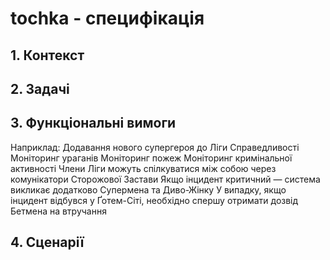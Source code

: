# tochka - специфікація 
## 1. Контекст
## 2. Задачі
## 3. Функціональні вимоги
Наприклад:
Додавання нового супергероя до Ліги Справедливості
Моніторинг ураганів
Моніторинг пожеж
Моніторинг кримінальної активності
Члени Ліги можуть спілкуватися між собою через комунікатори Сторожової Застави
Якщо інцидент критичний — система викликає додатково Супермена та Диво-Жінку
У випадку, якщо інцидент відбувся у Ґотем-Сіті, необхідно спершу отримати дозвід Бетмена на втручання
## 4. Сценарії
